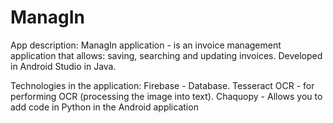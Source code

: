# ManagIn

App description:
ManagIn application - is an invoice management application that allows: saving, searching and updating invoices.
Developed in Android Studio in Java.

Technologies in the application:
Firebase - Database.
Tesseract OCR - for performing OCR (processing the image into text).
Chaquopy - Allows you to add code in Python in the Android application
